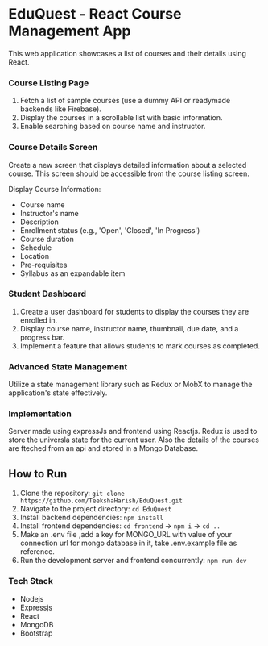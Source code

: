 # EduQuest - React Course Management App

This web application showcases a list of courses and their details using React.

### Course Listing Page

1. Fetch a list of sample courses (use a dummy API or readymade backends like Firebase).
2. Display the courses in a scrollable list with basic information.
3. Enable searching based on course name and instructor.

### Course Details Screen

Create a new screen that displays detailed information about a selected course. This screen should be accessible from the course listing screen.

Display Course Information:

- Course name
- Instructor's name
- Description
- Enrollment status (e.g., 'Open', 'Closed', 'In Progress')
- Course duration
- Schedule
- Location
- Pre-requisites
- Syllabus as an expandable item

### Student Dashboard

1. Create a user dashboard for students to display the courses they are enrolled in.
2. Display course name, instructor name, thumbnail, due date, and a progress bar.
3. Implement a feature that allows students to mark courses as completed.

### Advanced State Management

Utilize a state management library such as Redux or MobX to manage the application's state effectively.

### Implementation

Server made using expressJs and frontend using Reactjs. Redux is used to store the universla state for the current user. Also the details of the courses are fteched from an api and stored in a Mongo Database.

## How to Run

1. Clone the repository: `git clone https://github.com/TeekshaHarish/EduQuest.git`
2. Navigate to the project directory: `cd EduQuest`
3. Install backend dependencies: `npm install`
4. Install frontend dependencies: `cd frontend` ->
   `npm i` ->
   `cd ..`
5. Make an .env file ,add a key for MONGO_URL with value of your connection url for mongo database in it, take .env.example file as reference.
6. Run the development server and frontend concurrently: `npm run dev`

### Tech Stack

- Nodejs
- Expressjs
- React
- MongoDB
- Bootstrap
